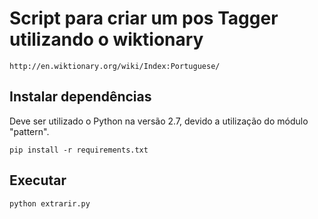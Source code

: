 # Script para criar um pos Tagger utilizando o wiktionary
 `http://en.wiktionary.org/wiki/Index:Portuguese/`

## Instalar dependências

Deve ser utilizado o Python na versão 2.7, devido a utilização do módulo "pattern".

```
pip install -r requirements.txt
```

## Executar

```
python extrarir.py
```